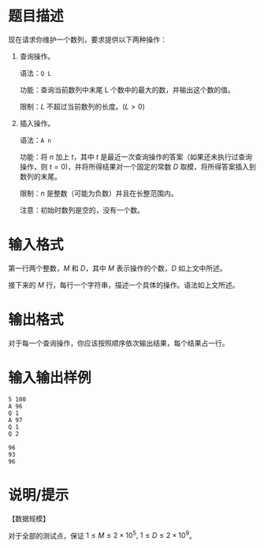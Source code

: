 # 题目描述

现在请求你维护一个数列，要求提供以下两种操作：

1. 查询操作。

    语法：`Q L`

    功能：查询当前数列中末尾 L 个数中的最大的数，并输出这个数的值。

    限制：$L$ 不超过当前数列的长度。$(L > 0)$

2. 插入操作。

    语法：`A n`

    功能：将 $n$ 加上 $t$，其中 $t$ 是最近一次查询操作的答案（如果还未执行过查询操作，则 $t=0$)，并将所得结果对一个固定的常数 $D$ 取模，将所得答案插入到数列的末尾。

    限制：$n$ 是整数（可能为负数）并且在长整范围内。

    注意：初始时数列是空的，没有一个数。

# 输入格式

第一行两个整数，$M$ 和 $D$，其中 $M$ 表示操作的个数，$D$ 如上文中所述。

接下来的 $M$ 行，每行一个字符串，描述一个具体的操作。语法如上文所述。

# 输出格式

对于每一个查询操作，你应该按照顺序依次输出结果，每个结果占一行。

# 输入输出样例

```input1
5 100
A 96
Q 1
A 97
Q 1
Q 2
```

```output1
96
93
96
```

# 说明/提示

【数据规模】

对于全部的测试点，保证 $1 \leq M \leq 2 \times {10}^5,~1 \leq D \leq 2 \times {10}^9$。
